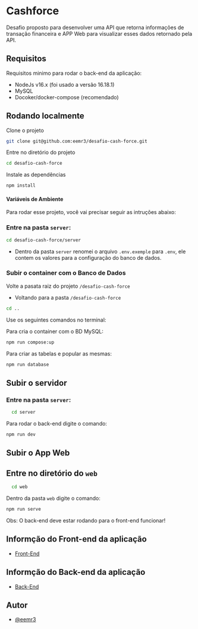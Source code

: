# Cashforce

Desafio proposto para desenvolver uma API que retorna informações de transação financeira e APP Web para visualizar esses dados retornado pela API.

## Requisitos

Requisitos minimo para rodar o back-end da aplicação:

- NodeJs v16.x (foi usado a versão 16.18.1)
- MySQL
- Docoker/docker-compose (recomendado)

## Rodando localmente

Clone o projeto

```bash
git clone git@github.com:eemr3/desafio-cash-force.git
```

Entre no diretório do projeto

```bash
cd desafio-cash-force
```

Instale as dependências

```bash
npm install
```

#### Variáveis de Ambiente

Para rodar esse projeto, você vai precisar seguir as intruções abaixo:

### Entre na pasta `server`:

```bash
cd desafio-cash-force/server
```

- Dentro da pasta `server` renomei o arquivo `.env.exemple` para `.env`, ele contem os valores para a configuração do banco de dados.

### Subir o container com o Banco de Dados

Volte a pasata raiz do projeto `/desafio-cash-force`

- Voltando para a pasta `/desafio-cash-force`

```bash
cd ..
```

Use os seguintes comandos no terminal:

Para cria o container com o BD MySQL:

```bash
npm run compose:up

```

Para criar as tabelas e popular as mesmas:

```bash
npm run database
```

## Subir o servidor

### Entre na pasta `server`:

```bash
  cd server
```

Para rodar o back-end digite o comando:

```bash
npm run dev
```

## Subir o App Web

## Entre no diretório do `web`

```bash
  cd web
```

Dentro da pasta `web` digite o comando:

```bash
npm run serve
```

Obs: O back-end deve estar rodando para o front-end funcionar!

## Informção do Front-end da aplicação

- [Front-End](https://github.com/eemr3/desafio-cash-force/tree/main/web)

## Informção do Back-end da aplicação

- [Back-End](https://github.com/eemr3/desafio-cash-force/tree/main/server)

## Autor

- [@eemr3](https://www.github.com/eemr3)
